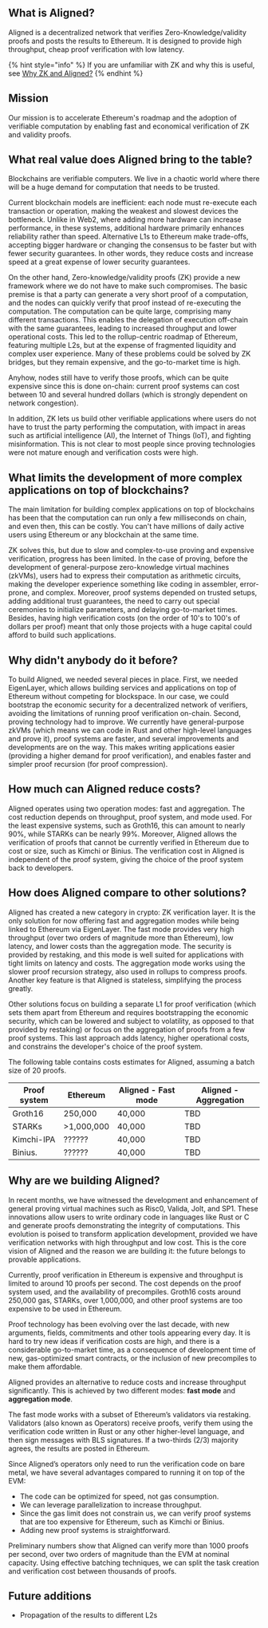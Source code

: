 ## What is Aligned?

Aligned is a decentralized network that verifies Zero-Knowledge/validity proofs and posts the results to Ethereum. It is designed to provide high throughput, cheap proof verification with low latency.

{% hint style="info" %}
If you are unfamiliar with ZK and why this is useful, see [Why ZK and Aligned?](./4_why_zk.md)
{% endhint %}

## Mission

Our mission is to accelerate Ethereum's roadmap and the adoption of verifiable computation by enabling fast and economical verification of ZK and validity proofs.

## What real value does Aligned bring to the table?

Blockchains are verifiable computers.
We live in a chaotic world where there will be a huge demand for computation that needs to be trusted.

Current blockchain models are inefficient: each node must re-execute each transaction or operation, making the weakest and slowest devices the bottleneck. Unlike in Web2, where adding more hardware can increase performance, in these systems, additional hardware primarily enhances reliability rather than speed. Alternative L1s to Ethereum make trade-offs, accepting bigger hardware or changing the consensus to be faster but with fewer security guarantees. In other words, they reduce costs and increase speed at a great expense of lower security guarantees.

On the other hand, Zero-knowledge/validity proofs (ZK) provide a new framework where we do not have to make such compromises. The basic premise is that a party can generate a very short proof of a computation, and the nodes can quickly verify that proof instead of re-executing the computation. The computation can be quite large, comprising many different transactions. This enables the delegation of execution off-chain with the same guarantees, leading to increased throughput and lower operational costs. This led to the rollup-centric roadmap of Ethereum, featuring multiple L2s, but at the expense of fragmented liquidity and complex user experience. Many of these problems could be solved by ZK bridges, but they remain expensive, and the go-to-market time is high.

Anyhow, nodes still have to verify those proofs, which can be quite expensive since this is done on-chain: current proof systems can cost between 10 and several hundred dollars (which is strongly dependent on network congestion).

In addition, ZK lets us build other verifiable applications where users do not have to trust the party performing the computation, with impact in areas such as artificial intelligence (AI), the Internet of Things (IoT), and fighting misinformation. This is not clear to most people since proving technologies were not mature enough and verification costs were high.

## What limits the development of more complex applications on top of blockchains?

The main limitation for building complex applications on top of blockchains has been that the computation can run only a few milliseconds on chain, and even then, this can be costly. You can't have millions of daily active users using Ethereum or any blockchain at the same time.

ZK solves this, but due to slow and complex-to-use proving and expensive verification, progress has been limited.
In the case of proving, before the development of general-purpose zero-knowledge virtual machines (zkVMs),
users had to express their computation as arithmetic circuits,
making the developer experience something like coding in assembler, error-prone, and complex.
Moreover, proof systems depended on trusted setups,
adding additional trust guarantees, the need to carry out special ceremonies to initialize parameters,
and delaying go-to-market times.
Besides,
having high verification costs (on the order of 10's to 100's of dollars per proof)
meant that only those projects with a huge capital could afford to build such applications.

## Why didn't anybody do it before?

To build Aligned, we needed several pieces in place.
First, we needed EigenLayer,
which allows building services and applications on top of Ethereum without competing for blockspace.
In our case, we could bootstrap the economic security for a decentralized network of verifiers,
avoiding the limitations of running proof verification on-chain.
Second, proving technology had to improve.
We currently have general-purpose zkVMs (which means we can code in Rust and other high-level languages and prove it),
proof systems are faster, and several improvements and developments are on the way.
This makes writing applications easier (providing a higher demand for proof verification),
and enables faster and simpler proof recursion (for proof compression).

## How much can Aligned reduce costs?

Aligned operates using two operation modes: fast and aggregation. The cost reduction depends on throughput, proof system, and mode used. For the least expensive systems, such as Groth16, this can amount to nearly 90%, while STARKs can be nearly 99%. Moreover, Aligned allows the verification of proofs that cannot be currently verified in Ethereum due to cost or size, such as Kimchi or Binius. The verification cost in Aligned is independent of the proof system, giving the choice of the proof system back to developers.

## How does Aligned compare to other solutions?

Aligned has created a new category in crypto: ZK verification layer. It is the only solution for now offering fast and aggregation modes while being linked to Ethereum via EigenLayer. The fast mode provides very high throughput (over two orders of magnitude more than Ethereum), low latency, and lower costs than the aggregation mode. The security is provided by restaking, and this mode is well suited for applications with tight limits on latency and costs. The aggregation mode works using the slower proof recursion strategy, also used in rollups to compress proofs. Another key feature is that Aligned is stateless, simplifying the process greatly.

Other solutions focus on building a separate L1 for proof verification (which sets them apart from Ethereum and requires bootstrapping the economic security, which can be lowered and subject to volatility, as opposed to that provided by restaking) or focus on the aggregation of proofs from a few proof systems. This last approach adds latency, higher operational costs, and constrains the developer's choice of the proof system.

The following table contains costs estimates for Aligned, assuming a batch size of 20 proofs.

| Proof system | Ethereum   | Aligned - Fast mode | Aligned - Aggregation |
| ------------ | ---------- | ------------------- | --------------------- |
| Groth16      | 250,000    | 40,000              | TBD                   |
| STARKs       | >1,000,000 | 40,000              | TBD                   |
| Kimchi-IPA   | ??????     | 40,000              | TBD                   |
| Binius.      | ??????     | 40,000              | TBD                   |

## Why are we building Aligned?

In recent months, we have witnessed the development and enhancement of general proving virtual machines such as Risc0, Valida, Jolt, and SP1. These innovations allow users to write ordinary code in languages like Rust or C and generate proofs demonstrating the integrity of computations. This evolution is poised to transform application development, provided we have verification networks with high throughput and low cost. This is the core vision of Aligned and the reason we are building it: the future belongs to provable applications.

Currently, proof verification in Ethereum is expensive and throughput is limited to around 10 proofs per second. The cost depends on the proof system used, and the availability of precompiles. Groth16 costs around 250,000 gas, STARKs, over 1,000,000, and other proof systems are too expensive to be used in Ethereum.

Proof technology has been evolving over the last decade, with new arguments, fields, commitments and other tools appearing every day. It is hard to try new ideas if verification costs are high, and there is a considerable go-to-market time, as a consequence of development time of new, gas-optimized smart contracts, or the inclusion of new precompiles to make them affordable.

Aligned provides an alternative to reduce costs and increase throughput significantly. This is achieved by two different modes: **fast mode** and **aggregation mode**.

The fast mode works with a subset of Ethereum’s validators via restaking. Validators (also known as Operators) receive proofs, verify them using the verification code written in Rust or any other higher-level language, and then sign messages with BLS signatures. If a two-thirds (2/3) majority agrees, the results are posted in Ethereum.

Since Aligned’s operators only need to run the verification code on bare metal, we have several advantages compared to running it on top of the EVM:

- The code can be optimized for speed, not gas consumption.
- We can leverage parallelization to increase throughput.
- Since the gas limit does not constrain us, we can verify proof systems that are too expensive for Ethereum, such as Kimchi or Binius.
- Adding new proof systems is straightforward.

Preliminary numbers show that Aligned can verify more than 1000 proofs per second, over two orders of magnitude than the EVM at nominal capacity. Using effective batching techniques, we can split the task creation and verification cost between thousands of proofs.

## Future additions

- Propagation of the results to different L2s
